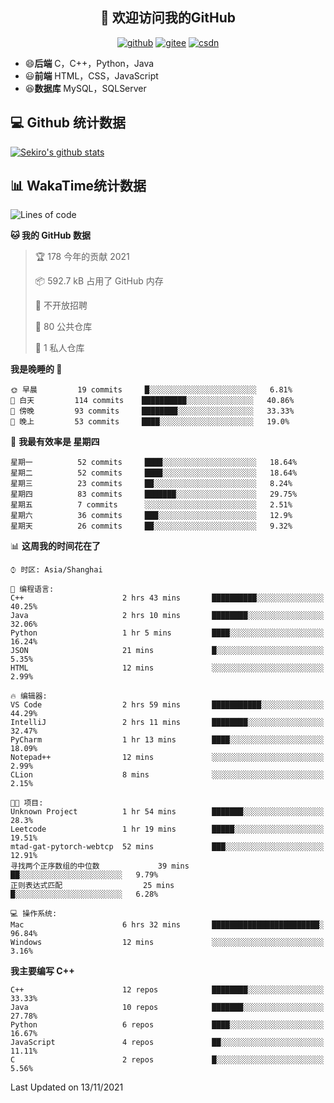 <h2 align="center">👋 欢迎访问我的GitHub</h2>
<p align="center">
  <a href="https://666wxy666.github.io/"><img src="https://img.shields.io/badge/GitHub-24292e" alt="github"></a>
  <a href="https://gitee.com/wxy_666"><img src="https://img.shields.io/badge/Gitee-fe7300" alt="gitee"></a>
  <a href="https://blog.csdn.net/WXY_666"><img src="https://img.shields.io/badge/CSDN-cf000e" alt="csdn"></a>
</p>

- 😄**后端** C，C++，Python，Java
- 😃**前端** HTML，CSS，JavaScript
- 😆**数据库** MySQL，SQLServer

## 💻 Github 统计数据
[![Sekiro's github stats](https://github-readme-stats.vercel.app/api?username=666WXY666)](https://666wxy666.github.io/)

## 📊 WakaTime统计数据

<!--START_SECTION:waka-->
![Lines of code](https://img.shields.io/badge/%E4%BB%8E%E3%80%8C%E4%BD%A0%E5%A5%BD%E4%B8%96%E7%95%8C%E3%80%8D%E6%88%91%E5%B7%B2%E7%BB%8F%E5%86%99%E4%BA%86-517666%20%E8%A1%8C%E4%BB%A3%E7%A0%81-blue)

**🐱 我的 GitHub 数据** 

> 🏆 178 今年的贡献 2021
 > 
> 📦 592.7 kB 占用了 GitHub 内存 
 > 
> 🚫 不开放招聘
 > 
> 📜 80 公共仓库 
 > 
> 🔑 1 私人仓库 
 > 
**我是晚睡的 🦉** 

```text
🌞 早晨         19 commits     █░░░░░░░░░░░░░░░░░░░░░░░░   6.81% 
🌆 白天         114 commits    ██████████░░░░░░░░░░░░░░░   40.86% 
🌃 傍晚         93 commits     ████████░░░░░░░░░░░░░░░░░   33.33% 
🌙 晚上         53 commits     ████░░░░░░░░░░░░░░░░░░░░░   19.0%

```
📅 **我最有效率是 星期四** 

```text
星期一          52 commits     ████░░░░░░░░░░░░░░░░░░░░░   18.64% 
星期二          52 commits     ████░░░░░░░░░░░░░░░░░░░░░   18.64% 
星期三          23 commits     ██░░░░░░░░░░░░░░░░░░░░░░░   8.24% 
星期四          83 commits     ███████░░░░░░░░░░░░░░░░░░   29.75% 
星期五          7 commits      ░░░░░░░░░░░░░░░░░░░░░░░░░   2.51% 
星期六          36 commits     ███░░░░░░░░░░░░░░░░░░░░░░   12.9% 
星期天          26 commits     ██░░░░░░░░░░░░░░░░░░░░░░░   9.32%

```


📊 **这周我的时间花在了** 

```text
⌚︎ 时区: Asia/Shanghai

💬 编程语言: 
C++                      2 hrs 43 mins       ██████████░░░░░░░░░░░░░░░   40.25% 
Java                     2 hrs 10 mins       ████████░░░░░░░░░░░░░░░░░   32.06% 
Python                   1 hr 5 mins         ████░░░░░░░░░░░░░░░░░░░░░   16.24% 
JSON                     21 mins             █░░░░░░░░░░░░░░░░░░░░░░░░   5.35% 
HTML                     12 mins             ░░░░░░░░░░░░░░░░░░░░░░░░░   2.99%

🔥 编辑器: 
VS Code                  2 hrs 59 mins       ███████████░░░░░░░░░░░░░░   44.29% 
IntelliJ                 2 hrs 11 mins       ████████░░░░░░░░░░░░░░░░░   32.47% 
PyCharm                  1 hr 13 mins        ████░░░░░░░░░░░░░░░░░░░░░   18.09% 
Notepad++                12 mins             ░░░░░░░░░░░░░░░░░░░░░░░░░   2.99% 
CLion                    8 mins              ░░░░░░░░░░░░░░░░░░░░░░░░░   2.15%

🐱‍💻 项目: 
Unknown Project          1 hr 54 mins        ███████░░░░░░░░░░░░░░░░░░   28.3% 
Leetcode                 1 hr 19 mins        █████░░░░░░░░░░░░░░░░░░░░   19.51% 
mtad-gat-pytorch-webtcp  52 mins             ███░░░░░░░░░░░░░░░░░░░░░░   12.91% 
寻找两个正序数组的中位数             39 mins             ██░░░░░░░░░░░░░░░░░░░░░░░   9.79% 
正则表达式匹配                  25 mins             █░░░░░░░░░░░░░░░░░░░░░░░░   6.28%

💻 操作系统: 
Mac                      6 hrs 32 mins       ████████████████████████░   96.84% 
Windows                  12 mins             ░░░░░░░░░░░░░░░░░░░░░░░░░   3.16%

```

**我主要编写 C++** 

```text
C++                      12 repos            ████████░░░░░░░░░░░░░░░░░   33.33% 
Java                     10 repos            ███████░░░░░░░░░░░░░░░░░░   27.78% 
Python                   6 repos             ████░░░░░░░░░░░░░░░░░░░░░   16.67% 
JavaScript               4 repos             ██░░░░░░░░░░░░░░░░░░░░░░░   11.11% 
C                        2 repos             █░░░░░░░░░░░░░░░░░░░░░░░░   5.56%

```



 Last Updated on 13/11/2021
<!--END_SECTION:waka-->

<!--
**666WXY666/666WXY666** is a ✨ _special_ ✨ repository because its `README.md` (this file) appears on your GitHub profile.

Here are some ideas to get you started:

- 🔭 I’m currently working on ...
- 🌱 I’m currently learning ...
- 👯 I’m looking to collaborate on ...
- 🤔 I’m looking for help with ...
- 💬 Ask me about ...
- 📫 How to reach me: ...
- 😄 Pronouns: ...
- ⚡ Fun fact: ...
-->
